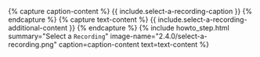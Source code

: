 {% capture caption-content %}
  {{ include.select-a-recording-caption }}
{% endcapture %}
{% capture text-content %}
  {{ include.select-a-recording-additional-content }}
{% endcapture %}
{% include howto_step.html
  summary="Select a <code>Recording</code>"
  image-name="2.4.0/select-a-recording.png"
  caption=caption-content
  text=text-content
%}
